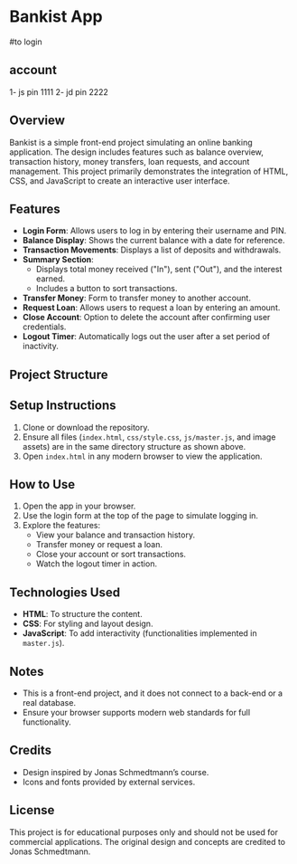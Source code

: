 # Bankist App

#to login 

## account 
1- js pin 1111
2- jd pin 2222

## Overview

Bankist is a simple front-end project simulating an online banking application. The design includes features such as balance overview, transaction history, money transfers, loan requests, and account management. This project primarily demonstrates the integration of HTML, CSS, and JavaScript to create an interactive user interface.

## Features

- **Login Form**: Allows users to log in by entering their username and PIN.
- **Balance Display**: Shows the current balance with a date for reference.
- **Transaction Movements**: Displays a list of deposits and withdrawals.
- **Summary Section**:
  - Displays total money received ("In"), sent ("Out"), and the interest earned.
  - Includes a button to sort transactions.
- **Transfer Money**: Form to transfer money to another account.
- **Request Loan**: Allows users to request a loan by entering an amount.
- **Close Account**: Option to delete the account after confirming user credentials.
- **Logout Timer**: Automatically logs out the user after a set period of inactivity.

## Project Structure


## Setup Instructions

1. Clone or download the repository.
2. Ensure all files (`index.html`, `css/style.css`, `js/master.js`, and image assets) are in the same directory structure as shown above.
3. Open `index.html` in any modern browser to view the application.

## How to Use

1. Open the app in your browser.
2. Use the login form at the top of the page to simulate logging in.
3. Explore the features:
   - View your balance and transaction history.
   - Transfer money or request a loan.
   - Close your account or sort transactions.
   - Watch the logout timer in action.

## Technologies Used

- **HTML**: To structure the content.
- **CSS**: For styling and layout design.
- **JavaScript**: To add interactivity (functionalities implemented in `master.js`).

## Notes

- This is a front-end project, and it does not connect to a back-end or a real database.
- Ensure your browser supports modern web standards for full functionality.

## Credits

- Design inspired by Jonas Schmedtmann’s course.
- Icons and fonts provided by external services.

## License

This project is for educational purposes only and should not be used for commercial applications. The original design and concepts are credited to Jonas Schmedtmann.
